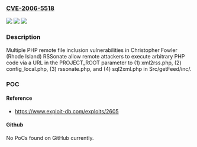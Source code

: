 ### [CVE-2006-5518](https://cve.mitre.org/cgi-bin/cvename.cgi?name=CVE-2006-5518)
![](https://img.shields.io/static/v1?label=Product&message=n%2Fa&color=blue)
![](https://img.shields.io/static/v1?label=Version&message=n%2Fa&color=blue)
![](https://img.shields.io/static/v1?label=Vulnerability&message=n%2Fa&color=brighgreen)

### Description

Multiple PHP remote file inclusion vulnerabilities in Christopher Fowler (Rhode Island) RSSonate allow remote attackers to execute arbitrary PHP code via a URL in the PROJECT_ROOT parameter to (1) xml2rss.php, (2) config_local.php, (3) rssonate.php, and (4) sql2xml.php in Src/getFeed/inc/.

### POC

#### Reference
- https://www.exploit-db.com/exploits/2605

#### Github
No PoCs found on GitHub currently.

